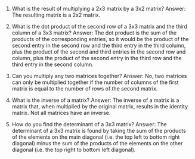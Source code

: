 1. What is the result of multiplying a 2x3 matrix by a 3x2 matrix?
Answer: The resulting matrix is a 2x2 matrix.

2. What is the dot product of the second row of a 3x3 matrix and the third column of a 3x3 matrix?
Answer: The dot product is the sum of the products of the corresponding entries, so it would be the product of the second entry in the second row and the third entry in the third column, plus the product of the second and third entries in the second row and column, plus the product of the second entry in the third row and the third entry in the second column.

3. Can you multiply any two matrices together?
Answer: No, two matrices can only be multiplied together if the number of columns of the first matrix is equal to the number of rows of the second matrix.

4. What is the inverse of a matrix?
Answer: The inverse of a matrix is a matrix that, when multiplied by the original matrix, results in the identity matrix. Not all matrices have an inverse.

5. How do you find the determinant of a 3x3 matrix?
Answer: The determinant of a 3x3 matrix is found by taking the sum of the products of the elements on the main diagonal (i.e. the top left to bottom right diagonal) minus the sum of the products of the elements on the other diagonal (i.e. the top right to bottom left diagonal).